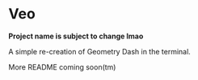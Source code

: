 # Veo
**Project name is subject to change lmao**

A simple re-creation of Geometry Dash in the terminal.

More README coming soon(tm)
